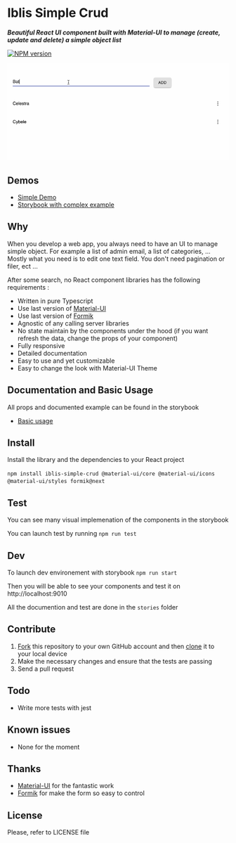 # Iblis Simple Crud

_**Beautiful React UI component built with Material-UI to manage (create, update and delete) a simple object list**_

[![NPM version](https://badge.fury.io/js/iblis-simple-crud.svg)](https://www.npmjs.com/package/iblis-simple-crud)

![Example](./screenshots/iblis-simple-crud.gif)

## Demos

- [Simple Demo](https://vdelacou.github.io/iblis-simple-crud/iframe.html?id=iblis-simple-crud-demo--page&viewMode=docs)
- [Storybook with complex example](https://vdelacou.github.io/iblis-simple-crud/)

## Why

When you develop a web app, you always need to have an UI to manage simple object. For example a list of admin email, a list of categories, ...
Mostly what you need is to edit one text field. You don't need pagination or filer, ect ...

After some search, no React component libraries has the following requirements :

- Written in pure Typescript
- Use last version of [Material-UI](https://material-ui.com/)
- Use last version of [Formik](https://jaredpalmer.com/formik/)
- Agnostic of any calling server libraries
- No state maintain by the components under the hood (if you want refresh the data, change the props of your component)
- Fully responsive
- Detailed documentation
- Easy to use and yet customizable
- Easy to change the look with Material-UI Theme

## Documentation and Basic Usage

All props and documented example can be found in the storybook

- [Basic usage](https://vdelacou.github.io/iblis-simple-crud/?path=/docs/iblis-simple-crud-props--page)

## Install

Install the library and the dependencies to your React project

`npm install iblis-simple-crud @material-ui/core @material-ui/icons @material-ui/styles formik@next`

## Test

You can see many visual implemenation of the components in the storybook

You can launch test by running `npm run test`

## Dev

To launch dev environement with storybook `npm run start`

Then you will be able to see your components and test it on http://localhost:9010

All the documention and test are done in the `stories` folder

## Contribute

1.  [Fork](https://help.github.com/articles/fork-a-repo/) this repository to your own GitHub account and then [clone](https://help.github.com/articles/cloning-a-repository/) it to your local device
2.  Make the necessary changes and ensure that the tests are passing
3.  Send a pull request

## Todo

- Write more tests with jest

## Known issues

- None for the moment

## Thanks

- [Material-UI](https://material-ui.com/) for the fantastic work
- [Formik](https://jaredpalmer.com/formik/) for make the form so easy to control

## License

Please, refer to LICENSE file
